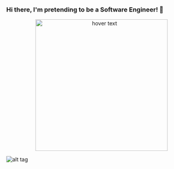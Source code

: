 ### Hi there, I'm pretending to be a Software Engineer! 👋

<p align="center">
  <img src="https://www.canva.com/design/DAECcTZRMEA/view" width="350" title="hover text">
</p>

![alt tag](https://www.canva.com/design/DAECcTZRMEA/view)


<!--
**israman30/israman30** is a ✨ _special_ ✨ repository because its `README.md` (this file) appears on your GitHub profile.

Here are some ideas to get you started:

- 🔭 I’m currently working on ...
- 🌱 I’m currently learning ...
- 👯 I’m looking to collaborate on ...
- 🤔 I’m looking for help with ...
- 💬 Ask me about ...
- 📫 How to reach me: ...
- 😄 Pronouns: ...
- ⚡ Fun fact: ...
-->
